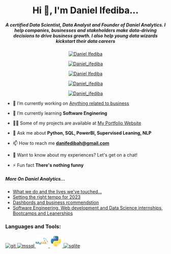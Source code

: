 <h1 align="center">Hi 👋, I'm Daniel Ifediba...</h1>
<h5 align="center">A certified Data Scientist, Data Analyst and Founder of Daniel Analytics. I help companies, businesses and stakeholders make data-driving decisions to drive business growth. I also help young data wizards kickstart their data careers</h5>

<p align="center"> <a href="https://www.linkedin.com/in/daniel-ifediba/"><img src="https://img.shields.io/badge/-Connect With Daniel%20Ifediba-blue?logo=linkedin&style=for-the-badge" alt="Daniel Ifediba" /></a>
<p align="center"> <a href="https://twitter.com/Daniel_ifediba" target="blank"><img src="https://img.shields.io/badge/-Follow Daniel_ifediba-white?logo=twitter&style=for-the-badge" alt="Daniel_ifediba" /></a> </p>
<p align="center"> <a href="https://www.instagram.com/in/daniel.analytics/"><img src="https://img.shields.io/badge/-Follow Daniel%20Analytics-white?logo=instagram&style=for-the-badge" alt="Daniel Ifediba" /></a>
  <p align="center"> <a href="https://www.youtube.com/channel/UCxzUAVnOr2F3emHy2SxwTGg" target="blank"><img src="https://img.shields.io/badge/-Susbcribe To  Daniel%20Analytics-red?logo=youtube&style=for-the-badge" alt="Daniel_ifediba" /></a> </p>
<p align="center"> <a href="https://linktr.ee/daniel_ifediba" target="blank"><img src="https://img.shields.io/badge/-Daniel%20fediba's Portfolio Website-white?logo=linktree&style=for-the-badge" alt="Daniel_ifediba" /></a> </p>



- 🔭 I’m currently working on [Anything related to business](https://daniel-datasci.github.io/dandiba2.github.io/index.html)

- 🌱 I’m currently learning **Software Enginering**

- 👨‍💻 Some of my projects are available at [My Portfolio Website](https://daniel-datasci.github.io/dandiba2.github.io/index.html)

- 💬 Ask me about **Python, SQL, PowerBI, Supervised Leaning, NLP**

- 📫 How to reach me **danifedibah@gmail.com**

- 📄 Want to know about my experiences? Let's get on a chat!

- ⚡ Fun fact **There's nothing funny**

##### More On Daniel Analytics...
<!-- BLOG-POST-LIST:START -->
- [What we do and the lives we've touched...](https://daniel-datasci.github.io/dandiba2.github.io/generic.html)
- [Setting the right tempo for 2023](https://youtu.be/04e3GXCtekQ)
- [Dashbords and business rcommendstion](https://youtu.be/95qzg9bvXio)
- [Software Engineering, Web development and Data Science internships, Bootcamps and Leanerships](https://medium.com/@mpofukusanele/software-engineering-web-development-and-data-science-internships-bootcamps-and-leanerships-d4bb8e5a2d05?source=rss-50b9edea1004------2)
<!-- BLOG-POST-LIST:END -->


<h3 align="left">Languages and Tools:</h3>
<p align="left"> <a href="https://git-scm.com/" target="_blank" rel="noreferrer"> <img src="https://www.vectorlogo.zone/logos/git-scm/git-scm-icon.svg" alt="git" width="40" height="40"/> </a> <a href="https://www.microsoft.com/en-us/sql-server" target="_blank" rel="noreferrer"> <img src="https://www.svgrepo.com/show/303229/microsoft-sql-server-logo.svg" alt="mssql" width="40" height="40"/> </a> <a href="https://www.mysql.com/" target="_blank" rel="noreferrer"> <img src="https://raw.githubusercontent.com/devicons/devicon/master/icons/mysql/mysql-original-wordmark.svg" alt="mysql" width="40" height="40"/> </a> <a href="https://www.python.org" target="_blank" rel="noreferrer"> <img src="https://raw.githubusercontent.com/devicons/devicon/master/icons/python/python-original.svg" alt="python" width="40" height="40"/> </a> <a href="https://www.sqlite.org/" target="_blank" rel="noreferrer"> <img src="https://www.vectorlogo.zone/logos/sqlite/sqlite-icon.svg" alt="sqlite" width="40" height="40"/> </a> </p>
